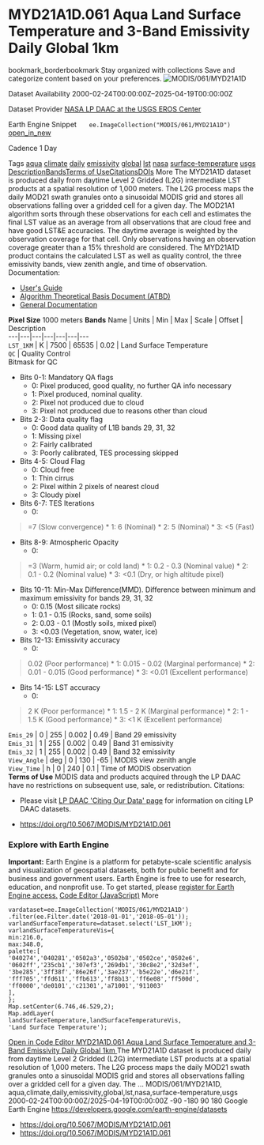  
#  MYD21A1D.061 Aqua Land Surface Temperature and 3-Band Emissivity Daily Global 1km 
bookmark_borderbookmark Stay organized with collections  Save and categorize content based on your preferences.
![MODIS/061/MYD21A1D](https://developers.google.com/earth-engine/datasets/images/MODIS/MODIS_061_MYD21A1D_sample.png) 

Dataset Availability
    2000-02-24T00:00:00Z–2025-04-19T00:00:00Z 

Dataset Provider
     [ NASA LP DAAC at the USGS EROS Center ](https://doi.org/10.5067/MODIS/MYD21A1D.061) 

Earth Engine Snippet
     `    ee.ImageCollection("MODIS/061/MYD21A1D")   ` [ open_in_new ](https://code.earthengine.google.com/?scriptPath=Examples:Datasets/MODIS/MODIS_061_MYD21A1D) 

Cadence
    1 Day 

Tags
     [aqua](https://developers.google.com/earth-engine/datasets/tags/aqua) [climate](https://developers.google.com/earth-engine/datasets/tags/climate) [daily](https://developers.google.com/earth-engine/datasets/tags/daily) [emissivity](https://developers.google.com/earth-engine/datasets/tags/emissivity) [global](https://developers.google.com/earth-engine/datasets/tags/global) [lst](https://developers.google.com/earth-engine/datasets/tags/lst) [nasa](https://developers.google.com/earth-engine/datasets/tags/nasa) [surface-temperature](https://developers.google.com/earth-engine/datasets/tags/surface-temperature) [usgs](https://developers.google.com/earth-engine/datasets/tags/usgs)
[Description](https://developers.google.com/earth-engine/datasets/catalog/MODIS_061_MYD21A1D#description)[Bands](https://developers.google.com/earth-engine/datasets/catalog/MODIS_061_MYD21A1D#bands)[Terms of Use](https://developers.google.com/earth-engine/datasets/catalog/MODIS_061_MYD21A1D#terms-of-use)[Citations](https://developers.google.com/earth-engine/datasets/catalog/MODIS_061_MYD21A1D#citations)[DOIs](https://developers.google.com/earth-engine/datasets/catalog/MODIS_061_MYD21A1D#dois) More
The MYD21A1D dataset is produced daily from daytime Level 2 Gridded (L2G) intermediate LST products at a spatial resolution of 1,000 meters. The L2G process maps the daily MOD21 swath granules onto a sinusoidal MODIS grid and stores all observations falling over a gridded cell for a given day. The MOD21A1 algorithm sorts through these observations for each cell and estimates the final LST value as an average from all observations that are cloud free and have good LST&E accuracies. The daytime average is weighted by the observation coverage for that cell. Only observations having an observation coverage greater than a 15% threshold are considered. The MYD21A1D product contains the calculated LST as well as quality control, the three emissivity bands, view zenith angle, and time of observation.
Documentation:
  * [User's Guide](https://lpdaac.usgs.gov/documents/1398/MOD21_User_Guide_V61.pdf)
  * [Algorithm Theoretical Basis Document (ATBD)](https://lpdaac.usgs.gov/documents/1399/MOD21_ATBD.pdf)
  * [General Documentation](https://ladsweb.modaps.eosdis.nasa.gov/filespec/MODIS/61/MYD21A1D)


**Pixel Size** 1000 meters 
**Bands**
Name | Units | Min | Max | Scale | Offset | Description  
---|---|---|---|---|---|---  
`LST_1KM` | K |  7500  |  65535  | 0.02 | Land Surface Temperature  
`QC` | Quality Control  
Bitmask for QC
  * Bits 0-1: Mandatory QA flags 
    * 0: Pixel produced, good quality, no further QA info necessary
    * 1: Pixel produced, nominal quality.
    * 2: Pixel not produced due to cloud
    * 3: Pixel not produced due to reasons other than cloud
  * Bits 2-3: Data quality flag 
    * 0: Good data quality of L1B bands 29, 31, 32
    * 1: Missing pixel
    * 2: Fairly calibrated
    * 3: Poorly calibrated, TES processing skipped
  * Bits 4-5: Cloud Flag 
    * 0: Cloud free
    * 1: Thin cirrus
    * 2: Pixel within 2 pixels of nearest cloud
    * 3: Cloudy pixel
  * Bits 6-7: TES Iterations 
    * 0: 
> =7 (Slow convergence) 
    * 1: 6 (Nominal)
    * 2: 5 (Nominal)
    * 3: <5 (Fast)
  * Bits 8-9: Atmospheric Opacity 
    * 0: 
> =3 (Warm, humid air; or cold land) 
    * 1: 0.2 - 0.3 (Nominal value)
    * 2: 0.1 - 0.2 (Nominal value)
    * 3: <0.1 (Dry, or high altitude pixel)
  * Bits 10-11: Min-Max Difference(MMD). Difference between minimum and maximum emissivity for bands 29, 31, 32 
    * 0: 0.15 (Most silicate rocks)
    * 1: 0.1 - 0.15 (Rocks, sand, some soils)
    * 2: 0.03 - 0.1 (Mostly soils, mixed pixel)
    * 3: <0.03 (Vegetation, snow, water, ice)
  * Bits 12-13: Emissivity accuracy 
    * 0: 
> 0.02 (Poor performance) 
    * 1: 0.015 - 0.02 (Marginal performance)
    * 2: 0.01 - 0.015 (Good performance)
    * 3: <0.01 (Excellent performance)
  * Bits 14-15: LST accuracy 
    * 0: 
> 2 K (Poor performance) 
    * 1: 1.5 - 2 K (Marginal performance)
    * 2: 1 - 1.5 K (Good performance)
    * 3: <1 K (Excellent performance)

  
`Emis_29` |  0  |  255  | 0.002 | 0.49 | Band 29 emissivity  
`Emis_31` |  1  |  255  | 0.002 | 0.49 | Band 31 emissivity  
`Emis_32` |  1  |  255  | 0.002 | 0.49 | Band 32 emissivity  
`View_Angle` | deg |  0  |  130  | -65 | MODIS view zenith angle  
`View_Time` | h |  0  |  240  | 0.1 | Time of MODIS observation  
**Terms of Use**
MODIS data and products acquired through the LP DAAC have no restrictions on subsequent use, sale, or redistribution.
Citations:
  * Please visit [LP DAAC 'Citing Our Data' page](https://lpdaac.usgs.gov/citing_our_data) for information on citing LP DAAC datasets.


  * [ https://doi.org/10.5067/MODIS/MYD21A1D.061 ](https://doi.org/10.5067/MODIS/MYD21A1D.061)


### Explore with Earth Engine
**Important:** Earth Engine is a platform for petabyte-scale scientific analysis and visualization of geospatial datasets, both for public benefit and for business and government users. Earth Engine is free to use for research, education, and nonprofit use. To get started, please [register for Earth Engine access.](https://console.cloud.google.com/earth-engine)
[Code Editor (JavaScript)](https://developers.google.com/earth-engine/datasets/catalog/MODIS_061_MYD21A1D#code-editor-javascript-sample) More
```
vardataset=ee.ImageCollection('MODIS/061/MYD21A1D')
.filter(ee.Filter.date('2018-01-01','2018-05-01'));
varlandSurfaceTemperature=dataset.select('LST_1KM');
varlandSurfaceTemperatureVis={
min:216.0,
max:348.0,
palette:[
'040274','040281','0502a3','0502b8','0502ce','0502e6',
'0602ff','235cb1','307ef3','269db1','30c8e2','32d3ef',
'3be285','3ff38f','86e26f','3ae237','b5e22e','d6e21f',
'fff705','ffd611','ffb613','ff8b13','ff6e08','ff500d',
'ff0000','de0101','c21301','a71001','911003'
],
};
Map.setCenter(6.746,46.529,2);
Map.addLayer(
landSurfaceTemperature,landSurfaceTemperatureVis,
'Land Surface Temperature');
```
[ Open in Code Editor ](https://code.earthengine.google.com/?scriptPath=Examples:Datasets/MODIS/MODIS_061_MYD21A1D)
[ MYD21A1D.061 Aqua Land Surface Temperature and 3-Band Emissivity Daily Global 1km ](https://developers.google.com/earth-engine/datasets/catalog/MODIS_061_MYD21A1D)
The MYD21A1D dataset is produced daily from daytime Level 2 Gridded (L2G) intermediate LST products at a spatial resolution of 1,000 meters. The L2G process maps the daily MOD21 swath granules onto a sinusoidal MODIS grid and stores all observations falling over a gridded cell for a given day. The …
MODIS/061/MYD21A1D, aqua,climate,daily,emissivity,global,lst,nasa,surface-temperature,usgs 
2000-02-24T00:00:00Z/2025-04-19T00:00:00Z
-90 -180 90 180 
Google Earth Engine
https://developers.google.com/earth-engine/datasets
  * [ https://doi.org/10.5067/MODIS/MYD21A1D.061 ](https://doi.org/https://doi.org/10.5067/MODIS/MYD21A1D.061)
  * [ https://doi.org/10.5067/MODIS/MYD21A1D.061 ](https://doi.org/https://developers.google.com/earth-engine/datasets/catalog/MODIS_061_MYD21A1D)



